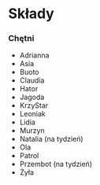 # Składy

### Chętni

- Adrianna
- Asia
- Buoto
- Claudia
- Hator
- Jagoda
- KrzyStar
- Leoniak
- Lidia
- Murzyn
- Natalia (na tydzień)
- Ola
- Patrol
- Przembot (na tydzień)
- Żyła
